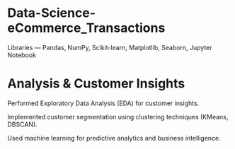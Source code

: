 # Data-Science-eCommerce_Transactions
Libraries —  Pandas, NumPy, Scikit-learn, Matplotlib, Seaborn, Jupyter Notebook

# Analysis & Customer Insights

Performed Exploratory Data Analysis (EDA) for customer insights.

Implemented customer segmentation using clustering techniques (KMeans, DBSCAN).

Used machine learning for predictive analytics and business intelligence.
